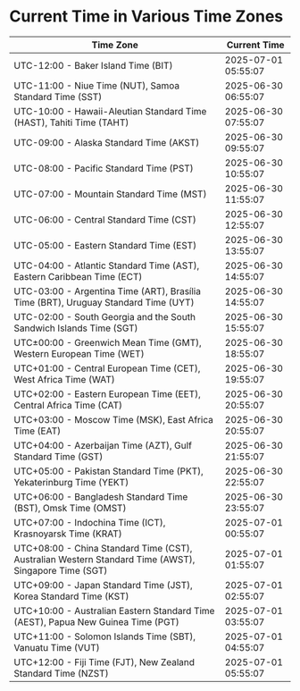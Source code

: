# Current Time in Various Time Zones

| Time Zone | Current Time |
|-----------|--------------|
| UTC-12:00 - Baker Island Time (BIT) | 2025-07-01 05:55:07 |
| UTC-11:00 - Niue Time (NUT), Samoa Standard Time (SST) | 2025-06-30 06:55:07 |
| UTC-10:00 - Hawaii-Aleutian Standard Time (HAST), Tahiti Time (TAHT) | 2025-06-30 07:55:07 |
| UTC-09:00 - Alaska Standard Time (AKST) | 2025-06-30 09:55:07 |
| UTC-08:00 - Pacific Standard Time (PST) | 2025-06-30 10:55:07 |
| UTC-07:00 - Mountain Standard Time (MST) | 2025-06-30 11:55:07 |
| UTC-06:00 - Central Standard Time (CST) | 2025-06-30 12:55:07 |
| UTC-05:00 - Eastern Standard Time (EST) | 2025-06-30 13:55:07 |
| UTC-04:00 - Atlantic Standard Time (AST), Eastern Caribbean Time (ECT) | 2025-06-30 14:55:07 |
| UTC-03:00 - Argentina Time (ART), Brasília Time (BRT), Uruguay Standard Time (UYT) | 2025-06-30 14:55:07 |
| UTC-02:00 - South Georgia and the South Sandwich Islands Time (SGT) | 2025-06-30 15:55:07 |
| UTC±00:00 - Greenwich Mean Time (GMT), Western European Time (WET) | 2025-06-30 18:55:07 |
| UTC+01:00 - Central European Time (CET), West Africa Time (WAT) | 2025-06-30 19:55:07 |
| UTC+02:00 - Eastern European Time (EET), Central Africa Time (CAT) | 2025-06-30 20:55:07 |
| UTC+03:00 - Moscow Time (MSK), East Africa Time (EAT) | 2025-06-30 20:55:07 |
| UTC+04:00 - Azerbaijan Time (AZT), Gulf Standard Time (GST) | 2025-06-30 21:55:07 |
| UTC+05:00 - Pakistan Standard Time (PKT), Yekaterinburg Time (YEKT) | 2025-06-30 22:55:07 |
| UTC+06:00 - Bangladesh Standard Time (BST), Omsk Time (OMST) | 2025-06-30 23:55:07 |
| UTC+07:00 - Indochina Time (ICT), Krasnoyarsk Time (KRAT) | 2025-07-01 00:55:07 |
| UTC+08:00 - China Standard Time (CST), Australian Western Standard Time (AWST), Singapore Time (SGT) | 2025-07-01 01:55:07 |
| UTC+09:00 - Japan Standard Time (JST), Korea Standard Time (KST) | 2025-07-01 02:55:07 |
| UTC+10:00 - Australian Eastern Standard Time (AEST), Papua New Guinea Time (PGT) | 2025-07-01 03:55:07 |
| UTC+11:00 - Solomon Islands Time (SBT), Vanuatu Time (VUT) | 2025-07-01 04:55:07 |
| UTC+12:00 - Fiji Time (FJT), New Zealand Standard Time (NZST) | 2025-07-01 05:55:07 |
